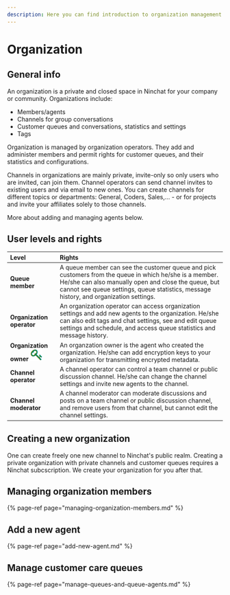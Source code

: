 ```yaml
---
description: Here you can find introduction to organization management on Ninchat.
---
```


# Organization

## General info

An organization is a private and closed space in Ninchat for your company or community. Organizations include: 

* Members/agents
* Channels for group conversations
* Customer queues and conversations, statistics and settings
* Tags

Organization is managed by organization operators. They add and administer members and permit rights for customer queues, and their statistics and configurations.

Channels in organizations are mainly private, invite-only so only users who are invited, can join them. Channel operators can send channel invites to existing users and via email to new ones. You can create channels for different topics or departments: General, Coders, Sales,... - or for projects and invite your affiliates solely to those channels. 

More about adding and managing agents below.

## User levels and rights

| Level | Rights |
| :--- | :--- |
| **Queue member** | A queue member can see the customer queue and pick customers from the queue in which he/she is a member. He/she can also manually open and close the queue, but cannot see queue settings, queue statistics, message history, and organization settings. |
| **Organization operator** | An organization operator can access organization settings and add new agents to the organization. He/she can also edit tags and chat settings, see and edit queue settings and schedule, and access queue statistics and message history. |
| **Organization owner** ![](../.gitbook/assets/owner-key.png)  | An organzation owner is the agent who created the organization. He/she can add encryption keys to your organization for transmitting encrypted metadata. |
| **Channel operator** | A channel operator can control a team channel or public discussion channel. He/she can change the channel settings and invite new agents to the channel. |
| **Channel moderator** | A channel moderator can moderate discussions and posts on a team channel or public discussion channel, and remove users from that channel, but cannot edit the channel settings. |

## Creating a new organization

One can create freely one new channel to Ninchat's public realm. Creating a private organization with private channels and customer queues requires a Ninchat subcscription. We create your organization for you after that.

## Managing organization members

{% page-ref page="managing-organization-members.md" %}

## Add a new agent

{% page-ref page="add-new-agent.md" %}

## Manage customer care queues

{% page-ref page="manage-queues-and-queue-agents.md" %}



